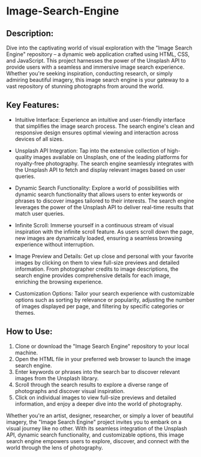 # Image-Search-Engine
## Description:

Dive into the captivating world of visual exploration with the "Image Search Engine" repository – a dynamic web application crafted using HTML, CSS, and JavaScript. This project harnesses the power of the Unsplash API to provide users with a seamless and immersive image search experience. Whether you're seeking inspiration, conducting research, or simply admiring beautiful imagery, this image search engine is your gateway to a vast repository of stunning photographs from around the world.

## Key Features:

* Intuitive Interface: Experience an intuitive and user-friendly interface that simplifies the image search process. The search engine's clean and responsive design ensures optimal viewing and interaction across devices of all sizes.

* Unsplash API Integration: Tap into the extensive collection of high-quality images available on Unsplash, one of the leading platforms for royalty-free photography. The search engine seamlessly integrates with the Unsplash API to fetch and display relevant images based on user queries.

* Dynamic Search Functionality: Explore a world of possibilities with dynamic search functionality that allows users to enter keywords or phrases to discover images tailored to their interests. The search engine leverages the power of the Unsplash API to deliver real-time results that match user queries.

* Infinite Scroll: Immerse yourself in a continuous stream of visual inspiration with the infinite scroll feature. As users scroll down the page, new images are dynamically loaded, ensuring a seamless browsing experience without interruption.

* Image Preview and Details: Get up close and personal with your favorite images by clicking on them to view full-size previews and detailed information. From photographer credits to image descriptions, the search engine provides comprehensive details for each image, enriching the browsing experience.

* Customization Options: Tailor your search experience with customizable options such as sorting by relevance or popularity, adjusting the number of images displayed per page, and filtering by specific categories or themes.

## How to Use:

1. Clone or download the "Image Search Engine" repository to your local machine.
2. Open the HTML file in your preferred web browser to launch the image search engine.
3. Enter keywords or phrases into the search bar to discover relevant images from the Unsplash library.
4. Scroll through the search results to explore a diverse range of photographs and discover visual inspiration.
5. Click on individual images to view full-size previews and detailed information, and enjoy a deeper dive into the world of photography.

Whether you're an artist, designer, researcher, or simply a lover of beautiful imagery, the "Image Search Engine" project invites you to embark on a visual journey like no other. With its seamless integration of the Unsplash API, dynamic search functionality, and customizable options, this image search engine empowers users to explore, discover, and connect with the world through the lens of photography.
